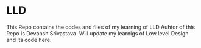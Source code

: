 # LLD
This Repo contains the codes and files of my learning of LLD
Auhtor of this Repo is Devansh Srivastava.
Will update my learnigs of Low level Design and its code here.
